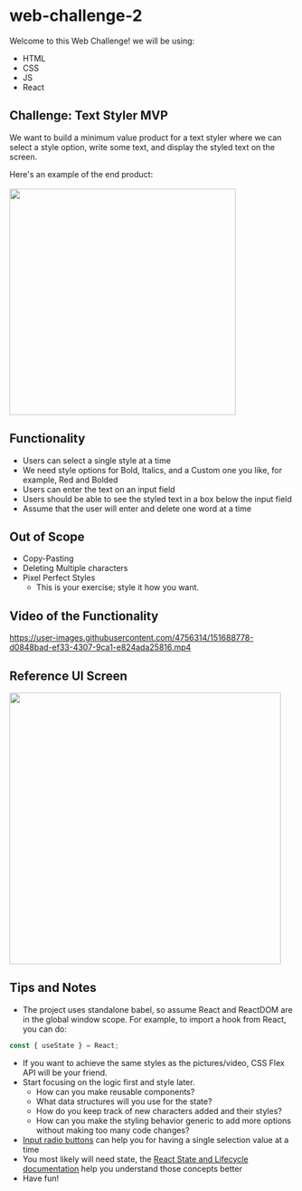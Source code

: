 # web-challenge-2

Welcome to this Web Challenge! we will be using:

- HTML
- CSS
- JS
- React

## Challenge: Text Styler MVP

We want to build a minimum value product for a text styler where we can select a style option, write some text, and display the styled text on the screen.

Here's an example of the end product:
<br /><br />
<img src="https://res.cloudinary.com/carlosdev/image/upload/v1643522524/web-challenge/textStylerWithValues_ckessi.png" width="400"/>

## Functionality

- Users can select a single style at a time
- We need style options for Bold, Italics, and a Custom one you like, for example, Red and Bolded
- Users can enter the text on an input field
- Users should be able to see the styled text in a box below the input field
- Assume that the user will enter and delete one word at a time

## Out of Scope

- Copy-Pasting
- Deleting Multiple characters
- Pixel Perfect Styles
  - This is your exercise; style it how you want.

## Video of the Functionality

https://user-images.githubusercontent.com/4756314/151688778-d0848bad-ef33-4307-9ca1-e824ada25816.mp4


## Reference UI Screen

<img src="https://res.cloudinary.com/carlosdev/image/upload/v1643522373/web-challenge/textStyler_wkgxlp.png" width="480"/>

## Tips and Notes

- The project uses standalone babel, so assume React and ReactDOM are in the global window scope. For example, to import a hook from React, you can do:

```js
const { useState } = React;
```

- If you want to achieve the same styles as the pictures/video, CSS Flex API will be your friend.
- Start focusing on the logic first and style later.
  - How can you make reusable components?
  - What data structures will you use for the state?
  - How do you keep track of new characters added and their styles?
  - How can you make the styling behavior generic to add more options without making too many code changes?
- [Input radio buttons](https://developer.mozilla.org/en-US/docs/Web/HTML/Element/input/radio) can help you for having a single selection value at a time
- You most likely will need state, the [React State and Lifecycle documentation](https://reactjs.org/docs/state-and-lifecycle.html) help you understand those concepts better
- Have fun!
